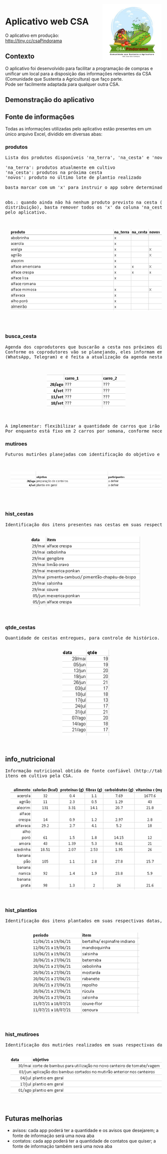 <img src="/img/csa_logo.png" alt="CSA Pindorama logo" title="CSA" align="right" height="180" class="center"/>

# Aplicativo web CSA
O aplicativo em produção: http://tiny.cc/csaPindorama

## Contexto

O aplicativo foi desenvolvido para facilitar a programação de compras e unificar um local para a disposição das informações relevantes da CSA (Comunidade que Sustenta a Agricultura) que faço parte. <br>
Pode ser facilmente adaptada para qualquer outra CSA.

## Demonstração do aplicativo

<ADD GIF>

## Fonte de informações

Todas as informações utilizadas pelo aplicativo estão presentes em um único arquivo Excel, dividido em diversas abas:

### produtos
<pre>Lista dos produtos disponíveis 'na_terra', 'na_cesta' e 'novos'. <br>
'na_terra': produtos atualmente em cultivo
'na_cesta': produtos na próxima cesta
'novos': produto no último lote de plantio realizado <br>
basta marcar com um 'x' para instruir o app sobre determinado item <br>

obs.: quando ainda não há nenhum produto previsto na cesta (por ainda estar longe o dia da 
distribuição), basta remover todos os 'x' da coluna 'na_cesta' que um aviso será emitido 
pelo aplicativo.

<p align="center">
  <img src="/img/produtos.png">
</p>

</pre>



### busca_cesta
<pre>Agenda dos coprodutores que buscarão a cesta nos próximos dias.
Conforme os coprodutores vão se planejando, eles informam em algum canal oficial do grupo 
(WhatsApp, Telegram) e é feita a atualização da agenda nesta aba, adicionando os seus nomes.

<p align="center">
  <img src="/img/busca_cesta.png">
</p>

A implementar: flexibilizar a quantidade de carros que irão buscar os itens. 
Por enquanto está fixo em 2 carros por semana, conforme necessidade atual da CSA Pindorama. 
</pre>

### mutiroes
<pre>Futuros mutirões planejadas com identificação do objetivo e participantes. 

<p align="center">
  <img src="/img/mutiroes.png">
</p>

</pre>

### hist_cestas
<pre>Identificação dos itens presentes nas cestas em suas respectivas datas, para controle de histórico.
<p align="center">
  <img src="/img/hist_cestas.png">
</p>
</pre>

### qtde_cestas
<pre>Quantidade de cestas entregues, para controle de histórico. 
<p align="center">
  <img src="/img/qtde_cestas.png">
</p>
</pre>

## info_nutricional
<pre>Informação nutricional obtida de fonte confiável (http://tabnut.dis.epm.br/) dos 
itens em cultivo pela CSA. 
<p align="center">
  <img src="/img/info_nutricional.png">
</p>
</pre>

### hist_plantios
<pre>Identificação dos itens plantados em suas respectivas datas, para controle de histórico. 
<p align="center">
  <img src="/img/hist_plantios.png">
</p>
</pre>

### hist_mutiroes
<pre>Identificação dos mutiróes realizados em suas respectivas datas, para controle de histórico. 
<p align="center">
  <img src="/img/hist_mutiroes.png">
</p>
</pre>

## Futuras melhorias
- avisos: cada app poderá ter a quantidade e os avisos que desejarem; a fonte de informação será uma nova aba
- contatos: cada app poderá ter a quantidade de contatos que quiser; a fonte de informação também será uma nova aba
